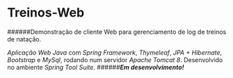 # **Treinos-Web** 
######Demonstração de cliente Web para gerenciamento de log de treinos de natação.
 
*Aplicação Web Java* com *Spring Framework*, *Thymeleaf*, *JPA + Hibernate*, *Bootstrap* e *MySql*, rodando num servidor *Apache Tomcat 8*.
Desenvolvido no ambiente *Spring Tool Suite*.
######_**Em desenvolvimento!**_
